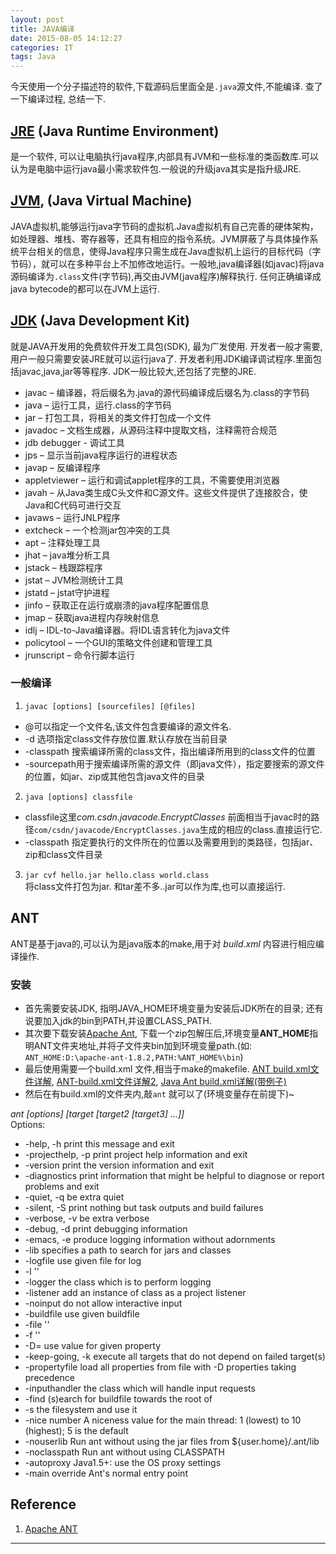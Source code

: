 ```yaml
---
layout: post
title: JAVA编译
date: 2015-08-05 14:12:27
categories: IT
tags: Java
---
```


今天使用一个分子描述符的软件,下载源码后里面全是`.java`源文件,不能编译. 查了一下编译过程, 总结一下.

## [JRE](https://zh.wikipedia.org/wiki/JRE) (Java Runtime Environment)

是一个软件, 可以让电脑执行java程序,内部具有JVM和一些标准的类函数库.可以认为是电脑中运行java最小需求软件包.一般说的升级java其实是指升级JRE.

## [JVM](https://zh.wikipedia.org/wiki/Java%E8%99%9A%E6%8B%9F%E6%9C%BA), (Java Virtual Machine)
JAVA虚拟机,能够运行java字节码的虚拟机.Java虚拟机有自己完善的硬体架构，如处理器、堆栈、寄存器等，还具有相应的指令系统。JVM屏蔽了与具体操作系统平台相关的信息，使得Java程序只需生成在Java虚拟机上运行的目标代码（字节码），就可以在多种平台上不加修改地运行。一般地,java编译器(如javac)将java源码编译为`.class`文件(字节码),再交由JVM(java程序)解释执行. 任何正确编译成java bytecode的都可以在JVM上运行.

## [JDK](https://zh.wikipedia.org/wiki/JDK) (Java Development Kit)

就是JAVA开发用的免费软件开发工具包(SDK), 最为广发使用. 开发者一般才需要, 用户一般只需要安装JRE就可以运行java了. 开发者利用JDK编译调试程序.里面包括javac,java,jar等等程序. JDK一般比较大,还包括了完整的JRE.

- javac – 编译器，将后缀名为.java的源代码编译成后缀名为.class的字节码
- java – 运行工具，运行.class的字节码
- jar – 打包工具，将相关的类文件打包成一个文件
- javadoc – 文档生成器，从源码注释中提取文档，注释需符合规范
- jdb debugger - 调试工具
- jps – 显示当前java程序运行的进程状态
- javap – 反编译程序
- appletviewer – 运行和调试applet程序的工具，不需要使用浏览器
- javah – 从Java类生成C头文件和C源文件。这些文件提供了连接胶合，使Java和C代码可进行交互
- javaws – 运行JNLP程序
- extcheck – 一个检测jar包冲突的工具
- apt – 注释处理工具
- jhat – java堆分析工具
- jstack – 栈跟踪程序
- jstat – JVM检测统计工具
- jstatd – jstat守护进程
- jinfo – 获取正在运行或崩溃的java程序配置信息
- jmap – 获取java进程内存映射信息
- idlj – IDL-to-Java编译器。将IDL语言转化为java文件
- policytool – 一个GUI的策略文件创建和管理工具
- jrunscript – 命令行脚本运行

### 一般编译

1. `javac [options] [sourcefiles] [@files]`  
- @可以指定一个文件名,该文件包含要编译的源文件名.  
- -d 选项指定class文件存放位置.默认存放在当前目录  
- -classpath 搜索编译所需的class文件，指出编译所用到的class文件的位置
- -sourcepath用于搜索编译所需的源文件（即java文件），指定要搜索的源文件的位置，如jar、zip或其他包含java文件的目录  
2. `java [options] classfile`  
- classfile这里*com.csdn.javacode.EncryptClasses* 前面相当于javac时的路径`com/csdn/javacode/EncryptClasses.java`生成的相应的class.直接运行它.
-  -classpath 指定要执行的文件所在的位置以及需要用到的类路径，包括jar、zip和class文件目录  
3. `jar cvf hello.jar hello.class world.class`  
将class文件打包为jar. 和tar差不多..jar可以作为库,也可以直接运行.  

## ANT
ANT是基于java的,可以认为是java版本的make,用于对 *build.xml* 内容进行相应编译操作.

### 安装

- 首先需要安装JDK, 指明JAVA_HOME环境变量为安装后JDK所在的目录; 还有说要加入jdk的bin到PATH,并设置CLASS\_PATH.
- 其次要下载安装[Apache Ant](http://ant.apache.org/bindownload.cgi), 下载一个zip包解压后,环境变量**ANT_HOME**指明ANT文件夹地址,并将子文件夹bin加到环境变量path.(如: `ANT_HOME:D:\apache-ant-1.8.2,PATH:%ANT_HOME%\bin`)
- 最后使用需要一个build.xml 文件,相当于make的makefile. [ANT build.xml文件详解](http://my.oschina.net/willSoft/blog/29314), [ANT-build.xml文件详解2](http://www.blogjava.net/zhengtengfeng/archive/2007/04/20/zhtfeng.html), [Java Ant build.xml详解(带例子)](http://www.cnblogs.com/wufengxyz/archive/2011/11/24/2261797.html)
- 然后在有build.xml的文件夹内,敲`ant` 就可以了(环境变量存在前提下)~


*ant [options] [target [target2 [target3] ...]]*  
Options:

-  -help, -h              print this message and exit
-  -projecthelp, -p       print project help information and exit
-  -version               print the version information and exit
-  -diagnostics           print information that might be helpful to diagnose or report problems and exit
-  -quiet, -q             be extra quiet
-  -silent, -S            print nothing but task outputs and build failures
-  -verbose, -v           be extra verbose
-  -debug, -d             print debugging information
-  -emacs, -e             produce logging information without adornments
-  -lib <path>            specifies a path to search for jars and classes
-  -logfile <file>        use given file for log
-    -l     <file>                ''
-  -logger <classname>    the class which is to perform logging
-  -listener <classname>  add an instance of class as a project listener
-  -noinput               do not allow interactive input
-  -buildfile <file>      use given buildfile
-    -file    <file>              ''
-    -f       <file>              ''
-  -D<property>=<value>   use value for given property
-  -keep-going, -k        execute all targets that do not depend on failed target(s)
-  -propertyfile <name>   load all properties from file with -D properties taking precedence
-  -inputhandler <class>  the class which will handle input requests
-  -find <file>           (s)earch for buildfile towards the root of
-    -s  <file>           the filesystem and use it
-  -nice  number          A niceness value for the main thread: 1 (lowest) to 10 (highest); 5 is the default
-  -nouserlib             Run ant without using the jar files from ${user.home}/.ant/lib
-  -noclasspath           Run ant without using CLASSPATH
-  -autoproxy             Java1.5+: use the OS proxy settings
-  -main <class>          override Ant's normal entry point


## Reference
1. [Apache ANT](http://ant.apache.org/index.html)

------
